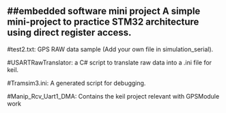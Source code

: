 ##embedded software mini project
A simple mini-project to practice STM32 architecture using direct register access.
------------------------------------------------------------------------------------------------------
#test2.txt: GPS RAW data sample (Add your own file in simulation_serial).

#USARTRawTranslator: a C# script to translate raw data into a .ini file for keil.

#Tramsim3.ini: A generated script for debugging.

#Manip_Rcv_Uart1_DMA: Contains the keil project relevant with GPSModule work